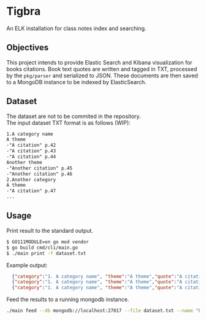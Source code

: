 # Tigbra

An ELK installation for class notes index and searching.

## Objectives

This project intends to provide Elastic Search and Kibana visualization for books citations.
Book text quotes are written and tagged in TXT, processed by the `pkg/parser` and serialized to JSON.
These documents are then saved to a MongoDB instance to be indexed by ElasticSearch. 

## Dataset

The dataset are not to be commited in the repository.  
The input dataset TXT format is as follows (WIP):
```txt
1.A category name
A theme
-"A citation" p.42
-"A citation" p.43
-"A citation" p.44
Another theme
-"Another citation" p.45
-"Another citation" p.46
2.Another category
A theme
-"A citation" p.47
...
```

## Usage

Print result to the standard output.
```bash
$ GO111MODULE=on go mod vendor
$ go build cmd/cli/main.go
$ ./main print -f dataset.txt 
```

Example output: 
```json
  {"category":"1. A category name", "theme":"A theme","quote":"A citation","page":40}
  {"category":"1. A category name", "theme":"A theme","quote":"A citation","page":41}
  {"category":"1. A category name", "theme":"A theme","quote":"A citation","page":42}
``` 

Feed the results to a running mongodb instance.
```bash
./main feed --db mongodb://localhost:27017 --file dataset.txt --name "BookName"
```